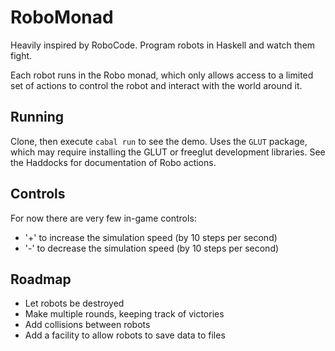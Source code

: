 # RoboMonad
Heavily inspired by RoboCode. Program robots in Haskell and watch them fight.

Each robot runs in the Robo monad, which only allows access to a limited set of actions to control the robot and interact with the world around it.

## Running
Clone, then execute `cabal run` to see the demo. Uses the `GLUT` package, which may require installing the GLUT or freeglut development libraries. See the Haddocks for documentation of Robo actions.

## Controls
For now there are very few in-game controls:
 - '+' to increase the simulation speed (by 10 steps per second)
 - '-' to decrease the simulation speed (by 10 steps per second)

## Roadmap
 - Let robots be destroyed
 - Make multiple rounds, keeping track of victories
 - Add collisions between robots
 - Add a facility to allow robots to save data to files
